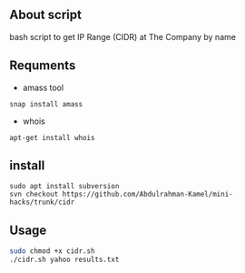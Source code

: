 ## About script
bash script to get IP Range (CIDR) at The Company by name<br>

## Requments
- amass tool
```console
snap install amass
```
- whois
```console
apt-get install whois
```
## install
```console 
sudo apt install subversion
svn checkout https://github.com/Abdulrahman-Kamel/mini-hacks/trunk/cidr
```
## Usage
```bash
sudo chmod +x cidr.sh
./cidr.sh yahoo results.txt
 ```
